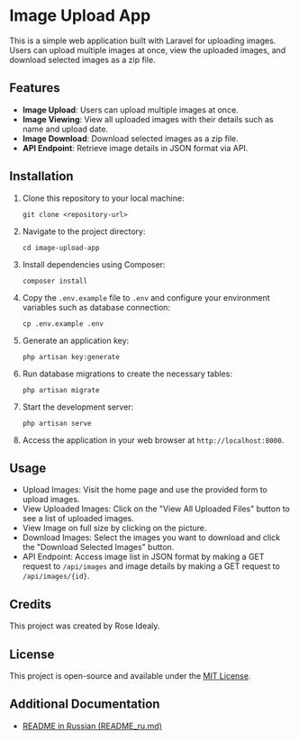 # Image Upload App

This is a simple web application built with Laravel for uploading images. Users can upload multiple images at once, view the uploaded images, and download selected images as a zip file.

## Features

- **Image Upload**: Users can upload multiple images at once.
- **Image Viewing**: View all uploaded images with their details such as name and upload date.
- **Image Download**: Download selected images as a zip file.
- **API Endpoint**: Retrieve image details in JSON format via API.

## Installation

1. Clone this repository to your local machine:

    ```
    git clone <repository-url>
    ```

2. Navigate to the project directory:

    ```
    cd image-upload-app
    ```

3. Install dependencies using Composer:

    ```
    composer install
    ```

4. Copy the `.env.example` file to `.env` and configure your environment variables such as database connection:

    ```
    cp .env.example .env
    ```

5. Generate an application key:

    ```
    php artisan key:generate
    ```

6. Run database migrations to create the necessary tables:

    ```
    php artisan migrate
    ```

7. Start the development server:

    ```
    php artisan serve
    ```

8. Access the application in your web browser at `http://localhost:8000`.

## Usage

- Upload Images: Visit the home page and use the provided form to upload images.
- View Uploaded Images: Click on the "View All Uploaded Files" button to see a list of uploaded images.
- View Image on full size by clicking on the picture.
- Download Images: Select the images you want to download and click the "Download Selected Images" button.
- API Endpoint: Access image list in JSON format by making a GET request to `/api/images` and image details by making a GET request to `/api/images/{id}`.

## Credits

This project was created by Rose Idealy.

## License

This project is open-source and available under the [MIT License](LICENSE).

## Additional Documentation

- [README in Russian (README_ru.md)](README_ru.md)

 
